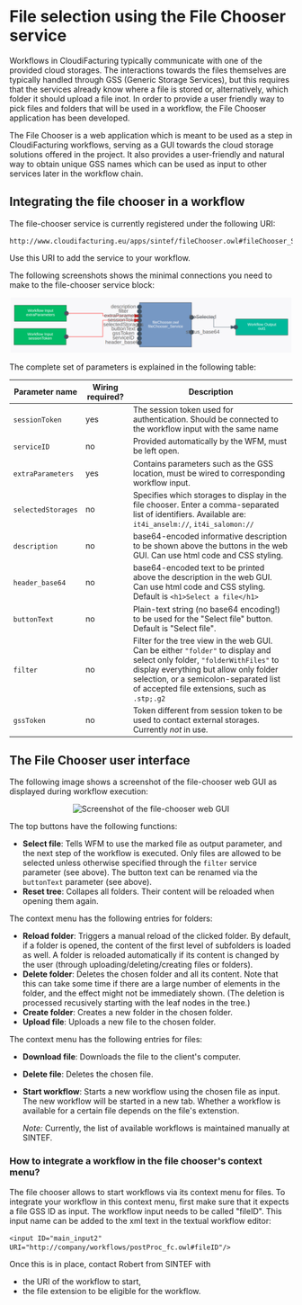 # File selection using the File Chooser service
Workflows in CloudiFacturing typically communicate with one of the provided
cloud storages. The interactions towards the files themselves are typically
handled through GSS (Generic Storage Services), but this requires that the
services already know where a file is stored or, alternatively, which folder it
should upload a file inot. In order to provide a user friendly way to pick files
and folders that will be used in a workflow, the File Chooser application has
been developed.

The File Chooser is a web application which is meant to be used as a step in
CloudiFacturing workflows, serving as a GUI towards the cloud storage solutions
offered in the project. It also provides a user-friendly and natural way to
obtain unique GSS names which can be used as input to other services later in
the workflow chain.

## Integrating the file chooser in a workflow
The file-chooser service is currently registered under the following URI:
```
http://www.cloudifacturing.eu/apps/sintef/fileChooser.owl#fileChooser_Service
```
Use this URI to add the service to your workflow.

The following screenshots shows the minimal connections you need to make to
the file-chooser service block:
<p align="center">
  <img src="img_filechooser/inside_wfe.png"
   alt="Minimal connections made to the file-chooser service" width="500px"/>
</p>

The complete set of parameters is explained in the following table:

| Parameter name | Wiring required? | Description |
| -------------- | --------- | ----------- |
| `sessionToken` | yes | The session token used for authentication. Should be connected to the workflow input with the same name |
| `serviceID` | no | Provided automatically by the WFM, must be left open. |
| `extraParameters` | yes | Contains parameters such as the GSS location, must be wired to corresponding workflow input. |
| `selectedStorages` | no | Specifies which storages to display in the file chooser. Enter a comma-separated list of identifiers. Available are: `it4i_anselm://`, `it4i_salomon://` |
| `description` | no | base64-encoded informative description to be shown above the buttons in the web GUI. Can use html code and CSS styling. |
| `header_base64` | no | base64-encoded text to be printed above the description in the web GUI. Can use html code and CSS styling. Default is `<h1>Select a file</h1>`|
| `buttonText` | no | Plain-text string (no base64 encoding!) to be used for the "Select file" button. Default is "Select file". |
| `filter`| no | Filter for the tree view in the web GUI. Can be either `"folder"` to display and select only folder, `"folderWithFiles"` to display everything but allow only folder selection, or a semicolon-separated list of accepted file extensions, such as `.stp;.g2` |
| `gssToken` | no | Token different from session token to be used to contact external storages. Currently _not_ in use. |


## The File Chooser user interface
The following image shows a screenshot of the file-chooser web GUI as displayed during workflow execution:
<p align="center">
  <img src="img_filechooser/screenshot.png"
   alt="Screenshot of the file-chooser web GUI" width="400px"/>
</p>

The top buttons have the following functions:
* **Select file**: Tells WFM to use the marked file as output parameter, and the 
  next step of the workflow is executed. Only files are allowed to be selected 
  unless otherwise specified through the `filter` service parameter (see above).
  The button text can be renamed via the `buttonText` parameter (see above).
* **Reset tree**: Collapes all folders. Their content will be reloaded when 
  opening them again. 
  
The context menu has the following entries for folders:
* **Reload folder**: Triggers a manual reload of the clicked folder. By default,
  if a folder is opened, the content of the first level of subfolders is loaded as
  well. A folder is reloaded automatically if its content is changed by the user 
  (through uploading/deleting/creating files or folders).
* **Delete folder**: Deletes the chosen folder and all its content. Note that this
  can take some time if there are a large number of elements in the folder, and the
  effect might not be immediately shown. (The deletion is processed recusively
  starting with the leaf nodes in the tree.)
* **Create folder**: Creates a new folder in the chosen folder.
* **Upload file**: Uploads a new file to the chosen folder.

The context menu has the following entries for files:
* **Download file**: Downloads the file to the client's computer.
* **Delete file**: Deletes the chosen file.
* **Start workflow**: Starts a new workflow using the chosen file as input. The
  new workflow will be started in a new tab. Whether a workflow is available for a
  certain file depends on the file's extenstion.
  
  _Note:_ Currently, the list of available workflows is maintained manually at SINTEF.
  
### How to integrate a workflow in the file chooser's context menu?
The file chooser allows to start workflows via its context menu for files. To integrate
your workflow in this context menu, first make sure that it expects a file GSS ID as input.
The workflow input needs to be called "fileID". This input name can be added to the xml
text in the textual workflow editor:
```
<input ID="main_input2" URI="http://company/workflows/postProc_fc.owl#fileID"/>
```
Once this is in place, contact Robert from SINTEF with
* the URI of the workflow to start,
* the file extension to be eligible for the workflow.

